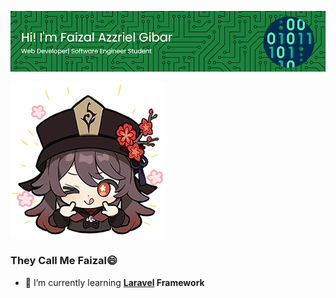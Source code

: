 <!-- # Hi there! I'm Faizal Azzriel Gibar 👋 -->
![Faizal](Asset/github-header.png)

![Hutao](Asset/hutaoIcon.webp)


### They Call Me Faizal😄
- 🌱 I’m currently learning **[Laravel]() Framework**